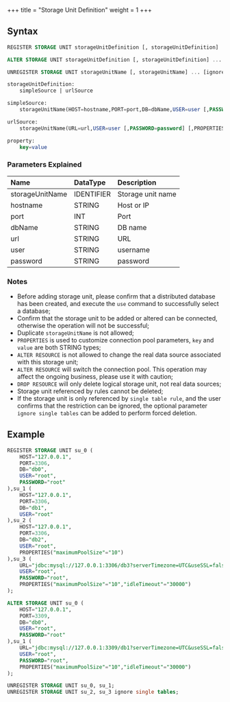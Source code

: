 +++
title = "Storage Unit Definition"
weight = 1
+++

## Syntax

```sql
REGISTER STORAGE UNIT storageUnitDefinition [, storageUnitDefinition] ...

ALTER STORAGE UNIT storageUnitDefinition [, storageUnitDefinition] ...

UNREGISTER STORAGE UNIT storageUnitName [, storageUnitName] ... [ignore single tables]

storageUnitDefinition:
    simpleSource | urlSource

simpleSource:
    storageUnitName(HOST=hostname,PORT=port,DB=dbName,USER=user [,PASSWORD=password] [,PROPERTIES(property [,property]) ...])

urlSource:
    storageUnitName(URL=url,USER=user [,PASSWORD=password] [,PROPERTIES(property [,property]) ...])

property:
    key=value
```

### Parameters Explained

| Name             | DataType   | Description       |
|:-----------------|:-----------|:------------------|
| storageUnitName  | IDENTIFIER | Storage unit name |
| hostname         | STRING     | Host or IP        |
| port             | INT        | Port              |
| dbName           | STRING     | DB name           |
| url              | STRING     | URL               |
| user             | STRING     | username          |
| password         | STRING     | password          |

### Notes

- Before adding storage unit, please confirm that a distributed database has been created, and execute the `use` command to successfully select a database;
- Confirm that the storage unit to be added or altered can be connected, otherwise the operation will not be successful;
- Duplicate `storageUnitName` is not allowed;
- `PROPERTIES` is used to customize connection pool parameters, `key` and `value` are both STRING types;
- `ALTER RESOURCE` is not allowed to change the real data source associated with this storage unit;
- `ALTER RESOURCE` will switch the connection pool. This operation may affect the ongoing business, please use it with caution;
- `DROP RESOURCE` will only delete logical storage unit, not real data sources;
- Storage unit referenced by rules cannot be deleted;
- If the storage unit is only referenced by `single table rule`, and the user confirms that the restriction can be ignored, the optional parameter `ignore single tables` can be added to perform forced deletion.

## Example

```sql
REGISTER STORAGE UNIT su_0 (
    HOST="127.0.0.1",
    PORT=3306,
    DB="db0",
    USER="root",
    PASSWORD="root"
),su_1 (
    HOST="127.0.0.1",
    PORT=3306,
    DB="db1",
    USER="root"
),su_2 (
    HOST="127.0.0.1",
    PORT=3306,
    DB="db2",
    USER="root",
    PROPERTIES("maximumPoolSize"="10")
),su_3 (
    URL="jdbc:mysql://127.0.0.1:3306/db3?serverTimezone=UTC&useSSL=false",
    USER="root",
    PASSWORD="root",
    PROPERTIES("maximumPoolSize"="10","idleTimeout"="30000")
);

ALTER STORAGE UNIT su_0 (
    HOST="127.0.0.1",
    PORT=3309,
    DB="db0",
    USER="root",
    PASSWORD="root"
),su_1 (
    URL="jdbc:mysql://127.0.0.1:3309/db1?serverTimezone=UTC&useSSL=false",
    USER="root",
    PASSWORD="root",
    PROPERTIES("maximumPoolSize"="10","idleTimeout"="30000")
);

UNREGISTER STORAGE UNIT su_0, su_1;
UNREGISTER STORAGE UNIT su_2, su_3 ignore single tables;
```
